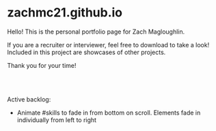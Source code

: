 # zachmc21.github.io

Hello! This is the personal portfolio page for Zach Magloughlin.

If you are a recruiter or interviewer, feel free to download to take a look! Included in this project are showcases of other projects.

Thank you for your time!

<br/>
<br/>

Active backlog:
- Animate #skills to fade in from bottom on scroll. Elements fade in individually from left to right